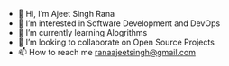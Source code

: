 - 👋 Hi, I’m Ajeet Singh Rana
- 👀 I’m interested in Software Development and DevOps
- 🌱 I’m currently learning Alogrithms
- 💞️ I’m looking to collaborate on Open Source Projects
- 📫 How to reach me ranaajeetsingh@gmail.com

<!---
ranaajeetsingh/ranaajeetsingh is a ✨ special ✨ repository because its `README.md` (this file) appears on your GitHub profile.
You can click the Preview link to take a look at your changes.
--->
